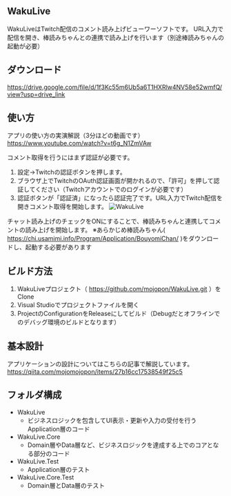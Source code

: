 ## WakuLive
WakuLiveはTwitch配信のコメント読み上げビューワーソフトです。
URL入力で配信を開き、棒読みちゃんとの連携で読み上げを行います（別途棒読みちゃんの起動が必要）

## ダウンロード
https://drive.google.com/file/d/1f3Kc55m6Ub5a6T1HXRlw4NV58e52wmfQ/view?usp=drive_link

## 使い方
アプリの使い方の実演解説（3分ほどの動画です）
https://www.youtube.com/watch?v=t6g_N1ZmVAw

コメント取得を行うにはまず認証が必要です。
1. 設定→Twitchの認証ボタンを押します。
2. ブラウザ上でTwitchのOAuth認証画面が開かれるので、「許可」を押して認証してください（Twitchアカウントでのログインが必要です）
3. 認証ボタンが「認証済」になったら認証完了です。URL入力でTwitch配信を開きコメント取得を開始します。
![WakuLive](https://github.com/mojopon/WakuLive/assets/2043596/7a2968f7-3b4d-40de-8000-709db29e7201)

チャット読み上げのチェックをONにすることで、棒読みちゃんと連携してコメントの読み上げを開始します。
※あらかじめ棒読みちゃん( https://chi.usamimi.info/Program/Application/BouyomiChan/ )をダウンロードし、起動する必要があります

## ビルド方法
1. WakuLiveプロジェクト（ https://github.com/mojopon/WakuLive.git ）をClone
2. Visual Studioでプロジェクトファイルを開く
3. ProjectのConfigurationをReleaseにしてビルド（Debugだとオフラインでのデバッグ環境のビルドとなります）

## 基本設計
アプリケーションの設計についてはこちらの記事で解説しています。
https://qiita.com/mojomojopon/items/27b16cc17538549f25c5

## フォルダ構成
 - WakuLive
   - ビジネスロジックを包含してUI表示・更新や入力の受付を行うApplication層のコード
 - WakuLive.Core
   - Domain層やData層など、ビジネスロジックを達成する上でのコアとなる部分のコード
 - WakuLive.Test
   - Application層のテスト
 - WakuLive.Core.Test
   - Domain層とData層のテスト

